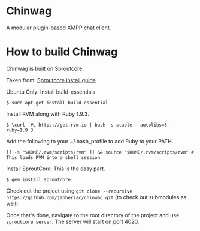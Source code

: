 Chinwag
=======

A modular plugin-based XMPP chat client.


How to build Chinwag
======

Chinwag is built on Sproutcore. 

Taken from: [Sproutcore install guide](http://sproutcore.com/install_linux/)

Ubuntu Only: Install build-essentials

`$ sudo apt-get install build-essential`

Install RVM along with Ruby 1.9.3.

`$ \curl -#L https://get.rvm.io | bash -s stable --autolibs=3 --ruby=1.9.3`

Add the following to your ~/.bash_profile to add Ruby to your PATH.

`[[ -s "$HOME/.rvm/scripts/rvm" ]] && source "$HOME/.rvm/scripts/rvm" # This loads RVM into a shell session`

Install SproutCore: This is the easy part.

`$ gem install sproutcore`

Check out the project using `git clone --recursive https://github.com/jabberzac/chinwag.git` (to check out submodules as well).

Once that's done, navigate to the root directory of the project and use `sproutcore server`. The server will start on port 4020.

